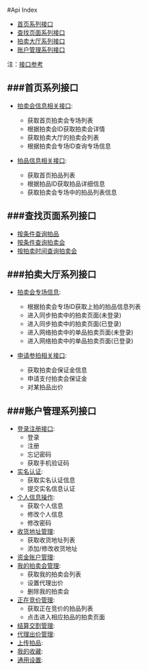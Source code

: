 #Api Index

- [首页系列接口](#first)
- [查找页面系列接口](#search)
- [拍卖大厅系列接口](#hall)
- [账户管理系列接口](#account)

注：[接口参考](接口参考.md)

###<a name="first" >首页系列接口</a>
---
- [拍卖会信息相关接口](首页/拍卖会信息相关接口.md): 
	- 获取首页拍卖会专场列表
	- 根据拍卖会ID获取拍卖会详情
	- 获取拍卖大厅的拍卖会列表
	- 根据拍卖会专场ID查询专场信息
	
- [拍品信息相关接口](首页/拍品信息相关接口.md): 
	- 获取首页拍品列表
	- 根据拍品ID获取拍品详细信息
	- 获取拍卖会专场中的拍品列表信息

###<a name="search" >查找页面系列接口</a>
---
- [按条件查询拍品](查询/按条件查询拍品.md)
- [按条件查询拍卖会](查询/按条件查询拍卖会.md)
- [按拍卖时间查询拍卖会](查询/按拍卖时间查询拍卖会.md)

###<a name="hall" >拍卖大厅系列接口</a>
---
- [拍卖会专场信息](拍卖大厅/拍卖会专场信息.md): 
	- 根据拍卖会专场ID获取上拍的拍品信息列表
	- 进入同步拍卖中的拍卖页面(未登录)
	- 进入同步拍卖中的拍卖页面(已登录)
	- 进入网络拍卖中的单品拍卖页面(未登录)
	- 进入网络拍卖中的单品拍卖页面(已登录)

- [申请参拍相关接口](拍卖大厅/申请参拍相关接口.md):
	- 获取拍卖会保证金信息
	- 申请支付拍卖会保证金
	- 对某拍品出价


###<a name="account" >账户管理系列接口</a>
---

- [登录注册接口](我/登录注册.md): 
	- 登录
	- 注册
	- 忘记密码
	- 获取手机验证码
- [实名认证](我/实名认证.md): 
	- 获取实名认证信息
	- 提交实名信息认证
- [个人信息操作](我/个人信息操作.md): 
	- 获取个人信息
	- 修改个人信息
	- 修改密码
- [收货地址管理](我/收货地址管理.md): 
	- 获取收货地址列表
	- 添加/修改收货地址
- [资金账户管理](我/资金账户管理.md): 
- [我的拍卖会管理](我/我的拍卖会管理.md): 
	- 获取我的拍卖会列表
	- 设置代理出价
	- 删除我的拍卖会  
- [正在竞价管理](我/正在竞价管理.md): 
	- 获取正在竞价的拍品列表
	- 点击进入相应拍品的拍卖页面  
- [结算交割管理](我/结算交割管理.md):
- [代理出价管理](我/代理出价管理.md):
- [上传拍品](我/上传拍品.md):
- [我的收藏](我/我的收藏.md): 
- [通用设置](我/通用设置.md): 